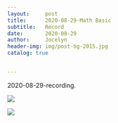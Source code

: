 ```yaml
---
layout:     post
title:      2020-08-29-Math Basic
subtitle:   Record
date:       2020-08-29
author:     Jocelyn
header-img: img/post-bg-2015.jpg
catalog: true


---
```


2020-08-29-recording.

![](https://tva1.sinaimg.cn/large/007S8ZIlly1gi7yyv93jjj30u012th0c.jpg)

![](https://tva1.sinaimg.cn/large/007S8ZIlly1gi7yyu1a3nj30u012tqgb.jpg)